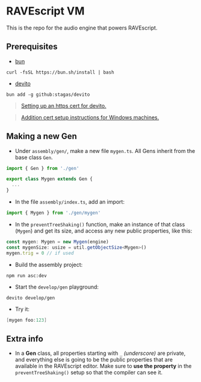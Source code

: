# RAVEscript VM

This is the repo for the audio engine that powers RAVEscript.

## Prerequisites

- [bun](https://bun.sh/)
```
curl -fsSL https://bun.sh/install | bash
```
- [devito](https://github.com/stagas/devito)
```
bun add -g github:stagas/devito
```
> [Setting up an https cert for devito.](https://github.com/stagas/devito)

> [Addition cert setup instructions for Windows machines.](https://www.haveiplayedbowie.today/blog/posts/secure-localhost-with-mkcert/)

## Making a new Gen

- Under `assembly/gen/`, make a new file `mygen.ts`. All Gens inherit from the base class `Gen`.

```ts
import { Gen } from './gen'

export class Mygen extends Gen {
  ...
}
```

- In the file `assembly/index.ts`, add an import:
```ts
import { Mygen } from './gen/mygen'
```
- In the `preventTreeShaking()` function, make an instance of that class (`Mygen`) and get its size, and access any new public properties, like this:
```ts
const mygen: Mygen = new Mygen(engine)
const mygenSize: usize = util.getObjectSize<Mygen>()
mygen.trig = 0 // if used
```
- Build the assembly project:

```
npm run asc:dev
```
- Start the `develop/gen` playground:
```
devito develop/gen
```
- Try it:
```c#
[mygen foo:123]
```

## Extra info

- In a **Gen** class, all properties starting with `_` _(underscore)_ are private, and everything else is going to be the public properties that are available in the RAVEscript editor. Make sure to **use the property** in the `preventTreeShaking()` setup so that the compiler can see it.
